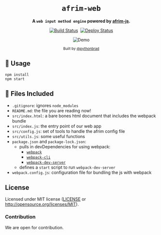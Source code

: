 <div align="center">

  <h1><code>afrim-web</code></h1>

<strong>A <code>web input method engine</code> powered by <a href="https://github.com/pythonbrad/afrim-js">afrim-js</a>.</strong>

  <p>
    <a href="https://github.com/pythonbrad/afrim-web/actions/workflows/ci.yml"><img alt="Build Status" src="https://github.com/pythonbrad/afrim-web/actions/workflows/ci.yml/badge.svg?branch=main"/></a>&nbsp;
    <a href="https://github.com/pythonbrad/afrim-web/actions/workflows/deploy.yml"><img alt="Deploy Status" src="https://github.com/pythonbrad/afrim-web/actions/workflows/deploy.yml/badge.svg?branch=main"/></a>
  </p>

<img alt="Demo" src="https://github.com/pythonbrad/afrim-web/assets/45305909/d0cdf903-c2bc-4a1b-8bf7-d99d460c1019"/>

<sub>Built by <a href="https://github.com/pythonbrad">@pythonbrad</a></sub>

</div>

## 🚴 Usage

```
npm install
npm start
```

## 🔋 Files Included

- `.gitignore`: ignores `node_modules`
- `README.md`: the file you are reading now!
- `src/index.html`: a bare bones html document that includes the webpack bundle
- `src/index.js`: the entry point of our web app
- `src/config.js`: set of tools to handle the afrim config file
- `src/utils.js`: some useful functions
- `package.json` and `package-lock.json`:
  - pulls in devDependencies for using webpack:
    - [`webpack`](https://www.npmjs.com/package/webpack)
    - [`webpack-cli`](https://www.npmjs.com/package/webpack-cli)
    - [`webpack-dev-server`](https://www.npmjs.com/package/webpack-dev-server)
  - defines a `start` script to run `webpack-dev-server`
- `webpack.config.js`: configuration file for bundling the js with webpack

## License

Licensed under MIT license ([LICENSE](LICENSE) or http://opensource.org/licenses/MIT).

### Contribution

We are open for contribution.
